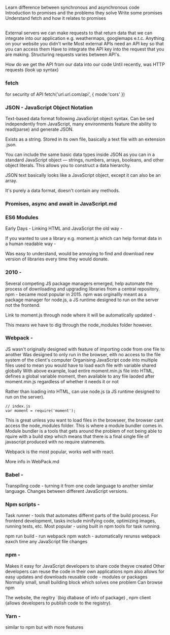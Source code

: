 Learn difference between synchronous and asynchronous code
Introduction to promises and the problems they solve
Write some promises
Understand fetch and how it relates to promises 

### 


##
External servers we can make requests to that return data that we can integrate into our application 
e.g. weathermaps, googlemaps e.t.c.
Anything on your website you didn't write
Most external APIs need an API key so that you can access them
Have to integrate the API key into the request that you are making.
Structuring requests varies between API's.

How do we get the API from our data into our code
Until recently, was HTTP requests
(look up syntax)

### fetch



for security of API
fetch('url.url.com/api', {
    mode:'cors'
})


### JSON - JavaScript Object Notation
Text-based data format following JavaScript object syntax.
Can be sed independently from JavaScript, many environments feature the ability to read(parse) and generate JSON.

Exists as a string.
Stored in its own file, basically a text file with an extension .json.

You can include the same basic data types inside JSON as you can in a standard JavaScript object — strings, numbers, arrays, booleans, and other object literals. This allows you to construct a data hierarchy.

JSON text basically looks like a JavaScript object, except it can also be an array.

It's purely a data format, doesn't contain any methods.

### Promises, async and await in JavaScript.md

### ES6 Modules

Early Days - 
Linking HTML and JavaScript the old way  - 
        <script src=index.js></script>

If you wanted to use a library e.g. moment.js which can help format data in a human readable way - 
        <script src="moment.min.js"></script>

Was easy to understand, would be annoying to find and download new version of libraries every time they would donate.

### 2010 - 
Several competing JS package managers emerged, help automate the process of downloading and upgrading libraries from a central repository.
npm - became most popular in 2015.
npm was orginallly meant as a package manager for node.js, a JS runtime designed to run on the server not the frontend.

Link to moment.js through node where it will be automatically updated - 
        <script src="node_modules/moment/min/moment.min.js"></script>

This means we have to dig through the node_modules folder however.

### Webpack - 
JS wasn't originally designed with feature of importing code from one file to another
Was designed to only run in the browser, eith no access to the file system of the client's computer
Organising JavaScript code into multiple files used to mean you would have to load each file with variable shared globally
With above example, load entire moment.min.js file into HTML, defines a global variable moment, then available to any file laoded after moment.min.js regardless of whether it needs it or not

Rather than loading into HTML, can use node.js (a JS runtime designed to run on the server). 

    // index.js
    var moment = require('moment');


This is great unless you want to load files in the browseer, the browser cant access the node_modules folder.
This is where a module bundler comes in.
Module bundler is a tools that gets around the problem of not being able to rquire with a build step which means that there is a final single file of javascript produced with no require statmenets.

Webpack is the most popular, works well with react.

More info in WebPack.md

### Babel - 
Transpiling code - turning it from one code language to another similar language.
Changes between different JavaScript versions.

### Npm scripts - 
Task runner - tools that automates differnt parts of the build process.
For frontend development, tasks include minifying code, optimizing images, running tests, etc.
Most popular - using built in npm tools for task running.

npm run build - run webpack
npm watch - automatically rerunss webpack eaxch time any JavaScript file changes

### npm - 
Makes it easy for JavaScript developers to share code theyve created
Other developers can reuse the code in their own applications
npm also allows for easy updates and downloads
reusable code - modules or packages
Normally small, small building block which solves one problem
Can browse npm

The website, the regitry `(big dtabase of info of package) , npm client (allows developers to publish code to the registry).

### Yarn - 
similar to npm but with more features

